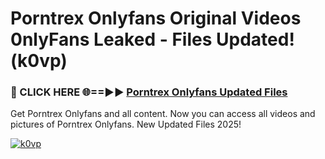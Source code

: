 # Porntrex Onlyfans Original Videos 0nlyFans Leaked - Files Updated! (k0vp)

<h3>🔴 CLICK HERE 🌐==►► <a href="https://tinyurl.com/ehrbuxhb" rel="nofollow">Porntrex Onlyfans Updated Files</a></h3>

Get Porntrex Onlyfans and all content. Now you can access all videos and pictures of Porntrex Onlyfans. New Updated Files 2025!

[![k0vp](https://i.imgur.com/lVYEuWS.gif)](https://tinyurl.com/ehrbuxhb)
